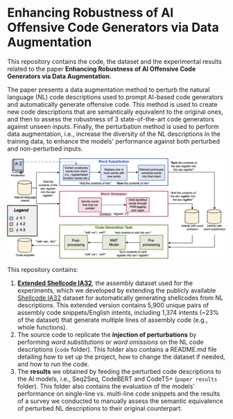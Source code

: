 # Enhancing Robustness of AI Offensive Code Generators via Data Augmentation

This repository contains the code, the dataset and the experimental results related to the paper **Enhancing Robustness of AI Offensive Code Generators via Data Augmentation**.

The paper presents a data augmentation method to perturb the natural language (NL) code descriptions used to prompt AI-based code generators and automatically generate offensive code. This method is used to create new code descriptions that are semantically equivalent to the original ones, and then to assess the robustness of 3 state-of-the-art code generators against unseen inputs. Finally, the perturbation method is used to perform data augmentation, i.e., increase the diversity of the NL descriptions in the training data, to enhance the models' performance against both perturbed and non-perturbed inputs. 

![alt text](https://github.com/dessertlab/Robustness-of-AI-Offensive-Code-Generators/blob/main/perturbation_process.png)


This repository contains:
1. [**Extended Shellcode IA32**](https://github.com/dessertlab/Robustness-of-AI-Offensive-Code-Generators/tree/main/code/Extended_Shellcode_IA32), the assembly dataset used for the experiments, which we developed by extending the publicly available [Shellcode IA32](https://github.com/dessertlab/Shellcode_IA32) dataset for automatically generating shellcodes from NL descriptions. This extended version contains 5,900 unique pairs of assembly code snippets/English intents, including 1,374 intents (~23% of the dataset) that generate multiple lines of assembly code (e.g., whole functions).
2. The source code to replicate the **injection of perturbations** by performing *word substitutions* or *word omissions* on the NL code descriptions (``code`` folder). This folder also contains a README.md file detailing how to set up the project, how to change the dataset if needed, and how to run the code.
3. The **results** we obtained by feeding the perturbed code descriptions to the AI models, i.e., Seq2Seq, CodeBERT and CodeT5+ (``paper results`` folder). This folder also contains the evaluation of the models' performance on single-line vs. multi-line code snippets and the results of a survey we conducted to manually assess the semantic equivalence of perturbed NL descriptions to their original counterpart.
<!---
### Citation
If you find this work to be useful for your research, please consider citing: 

```
@misc{improta2023enhancingrobustnessaioffensive,
      title={Enhancing Robustness of AI Offensive Code Generators via Data Augmentation}, 
      author={Cristina Improta and Pietro Liguori and Roberto Natella and Bojan Cukic and Domenico Cotroneo},
      year={2023},
      eprint={2306.05079},
      archivePrefix={arXiv},
      primaryClass={cs.LG},
      url={https://arxiv.org/abs/2306.05079}, 
}
```

### Contacts 
For further information, contact us via email: *cristina.improta@unina.it* (Cristina) and *pietro.liguori@unina.it* (Pietro).
-->
